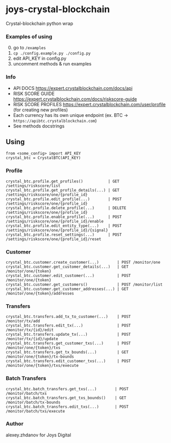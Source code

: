 # joys-crystal-blockchain

Crystal-blockchain python wrap

### Examples of using

0. go to `/examples`
1. `cp ./config.example.py ./config.py`
2. edit API_KEY in config.py
3. uncomment methods & run examples

### Info

- API DOCS https://expert.crystalblockchain.com/docs/api
- RISK SCORE GUIDE https://expert.crystalblockchain.com/docs/riskscore-guide
- RISK SCORE PROFILES https://expert.crystalblockchain.com/user/profile (for creating new profiles)
- Each currency has its own unique endpoint (ex. BTC -> `https://apibtc.crystalblockchain.com`)
- See methods docstrings

## Using

```
from <some_config> import API_KEY
crystal_btc = CrystalBTC(API_KEY)
```

### Profile
```
crystal_btc.profile.get_profiles()           | GET /settings/riskscore/list
crystal_btc.profile.get_profile_details(...) | GET /settings/riskscore/one/{profile_id}
crystal_btc.profile.edit_profile(...)        | POST /settings/riskscore/one/{profile_id}
crystal_btc.profile.delete_profile(...)      | DELETE /settings/riskscore/one/{profile_id}
crystal_btc.profile.enable_profile(...)      | POST /settings/riskscore/one/{profile_id}/enable
crystal_btc.profile.edit_entity_type(...)    | POST /settings/riskscore/one/{profile_id}/{signal}
crystal_btc.profile.reset_settings(...)      | POST /settings/riskscore/one/{profile_id}/reset

``` 

### Customer
```
crystal_btc.customer.create_customer(...)        | POST /monitor/one
crystal_btc.customer.get_customer_details(...)   | GET /monitor/one/{token}
crystal_btc.customer.edit_customer(...)          | POST /monitor/one/{token}
crystal_btc.customer.get_customers()             | POST /monitor/list
crystal_btc.customer.get_customer_addresses(...) | GET /monitor/one/{token}/addresses
``` 

### Transfers
```
crystal_btc.transfers.add_tx_to_customer(...)    | POST /monitor/tx/add
crystal_btc.transfers.edit_tx(...)               | POST /monitor/tx/{id}/edit
crystal_btc.transfers.update_tx(...)             | POST /monitor/tx/{id}/update
crystal_btc.transfers.get_customer_txs(...)      | POST /monitor/one/{token}/txs
crystal_btc.transfers.get_tx_bounds(...)         | GET /monitor/one/{token}/tx-bounds
crystal_btc.transfers.edit_customer_txs(...)     | POST /monitor/one/{token}/txs/execute
``` 

### Batch Transfers
```
crystal_btc.batch_transfers.get_txs(...)        | POST /monitor/batch/txs
crystal_btc.batch_transfers.get_txs_bounds()    | GET /monitor/batch/tx-bounds
crystal_btc.batch_transfers.edit_txs(...)       | POST /monitor/batch/txs/execute
``` 

### Author
alexey.zhdanov for Joys Digital
